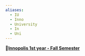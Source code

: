```yaml
---
aliases:
  - IU
  - Inno
  - University
  - In
  - Uni
---
```

**🍂[Innopolis 1st year - Fall Semester](Innopolis%201st%20year%20-%20Fall%20Semester.md)**
